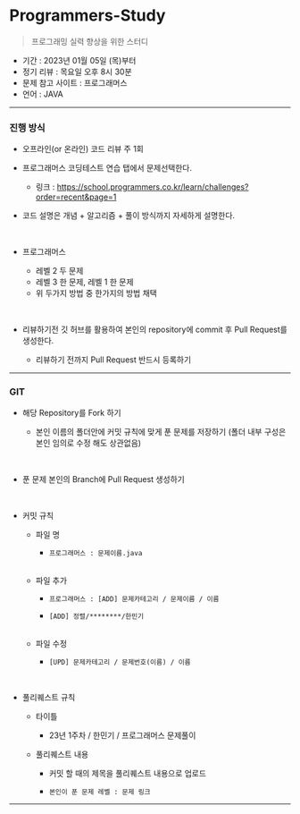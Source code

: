 # Programmers-Study
> 프로그래밍 실력 향상을 위한 스터디

- 기간 : 2023년 01월 05일 (목)부터
- 정기 리뷰 : 목요일 오후 8시 30분
- 문제 참고 사이트 : 프로그래머스
- 언어 : JAVA
***

### 진행 방식
- 오프라인(or 온라인) 코드 리뷰 주 1회
- 프로그래머스 코딩테스트 연습 탭에서 문제선택한다.
    - 링크 : https://school.programmers.co.kr/learn/challenges?order=recent&page=1

- 코드 설명은 개념 + 알고리즘 + 풀이 방식까지 자세하게 설명한다.
</br>

- 프로그래머스 

    - 레벨 2 두 문제
    - 레벨 3 한 문제, 레벨 1 한 문제
    - 위 두가지 방법 중 한가지의 방법 채택
</br>

- 리뷰하기전 깃 허브를 활용하여 본인의 repository에 commit 후 Pull Request를 생성한다.

    - 리뷰하기 전까지 Pull Request 반드시 등록하기

***

### GIT
- 해당 Repository를 Fork 하기

    - 본인 이름의 폴더안에 커밋 규칙에 맞게 푼 문제를 저장하기 (폴더 내부 구성은 본인 임의로 수정 해도 상관없음)
</br>

- 푼 문제 본인의 Branch에 Pull Request 생성하기
</br>

- 커밋 규칙
    - 파일 명
        -     프로그래머스 : 문제이름.java
    </br>
        
    - 파일 추가
        -     프로그래머스 : [ADD] 문제카테고리 / 문제이름 / 이름
        -     [ADD] 정렬/********/한민기
    </br>
    
    - 파일 수정
        -     [UPD] 문제카테고리 / 문제번호(이름) / 이름
    </br>

- 풀리퀘스트 규칙
    - 타이틀
        -    23년 1주차 / 한민기 / 프로그래머스 문제풀이
    
    - 풀리퀘스트 내용
        - 커밋 할 때의 제목을 풀리퀘스트 내용으로 업로드
        
        -     본인이 푼 문제 레벨 : 문제 링크 
***
